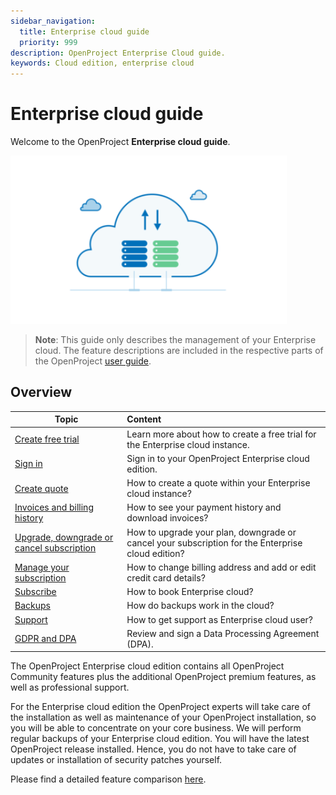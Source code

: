 ```yaml
---
sidebar_navigation:
  title: Enterprise cloud guide
  priority: 999
description: OpenProject Enterprise Cloud guide.
keywords: Cloud edition, enterprise cloud
---
```

# Enterprise cloud guide

Welcome to the OpenProject **Enterprise cloud guide**.

![image-20200113133750107](image-20200113133750107.png)

> **Note**: This guide only describes the management of your Enterprise cloud. The feature descriptions are included in the respective parts of the OpenProject [user guide](../../user-guide).


## Overview

| Topic                                                        | Content                                                      |
| ------------------------------------------------------------ | :----------------------------------------------------------- |
| [Create free trial](./create-cloud-trial)                    | Learn more about how to create a free trial for the Enterprise cloud instance. |
| [Sign in](./sign-in/)                                        | Sign in to your OpenProject Enterprise cloud edition.        |
| [Create quote](./create-quote-cloud)                         | How to create a quote within your Enterprise cloud instance? |
| [Invoices and billing history](./invoices-and-billing-history) | How to see your payment history and download invoices?       |
| [Upgrade, downgrade or cancel subscription](./manage-cloud-subscription/#upgrade-or-downgrade-subscription) | How to upgrade your plan, downgrade or cancel your subscription for the Enterprise cloud edition? |
| [Manage your subscription](./manage-cloud-subscription)      | How to change billing address and add or edit credit card details? |
| [Subscribe](./book-cloud)                                    | How to book Enterprise cloud?                                |
| [Backups](./backups)                                         | How do backups work in the cloud?                            |
| [Support](./support)                                         | How to get support as Enterprise cloud user?                 |
| [GDPR and DPA](./gdpr-compliance)                                       | Review and sign a Data Processing Agreement (DPA).           |

The OpenProject Enterprise cloud edition contains all OpenProject Community features plus the additional OpenProject premium features, as well as professional support.

For the Enterprise cloud edition the OpenProject experts will take care of the installation as well as maintenance of your OpenProject installation, so you will be able to concentrate on your core business. We will perform regular backups of your Enterprise cloud edition. You will have the latest OpenProject release installed. Hence, you do not have to take care of updates or installation of security patches yourself.

Please find a detailed feature comparison [here](https://www.openproject.org/pricing/#features).
